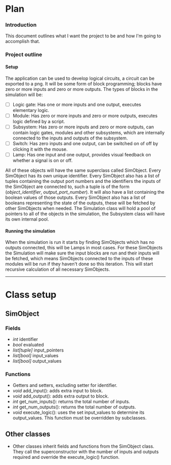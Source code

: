 # Plan
### Introduction
This document outlines what I want the project to be and how I'm going to accomplish that. <br />

### Project outline
#### Setup
The application can be used to develop logical circuits, a circuit can be exported to a png. It will be some form of block programming; blocks have zero or more inputs and zero or more outputs. The types of blocks in the simulation will be:<br />

- [ ] Logic gate: Has one or more inputs and one output, executes elementary logic.
- [ ] Module: Has zero or more inputs and zero or more outputs, executes logic defined by a script.
- [ ] Subsystem: Has zero or more inputs and zero or more outputs, can contain logic gates, modules and other subsystems, which are internally connected to the inputs and outputs of the subsystem. <br />
- [ ] Switch: Has zero inputs and one output, can be switched on of off by clicking it with the mouse.
- [ ] Lamp: Has one input and one output, provides visual feedback on whether a signal is on or off.

All of these objects will have the same superclass called SimObject. Every SimObject has its own unique identifier. Every SimObject also has a list of tuples containing the output port numbers and the identifiers the inputs of the SimObject are connected to, such a tuple is of the form (*object_identifier*, *output_port_number*). It will also have a list containing the boolean values of those outputs. Every SimObject also has a list of booleans representing the state of the outputs, these will be fetched by other SimObjects when needed. The Simulation class will hold a pool of pointers to all of the objects in the simulation, the Subsystem class will have its own internal pool. <br />

#### Running the simulation
When the simulation is run it starts by finding SimObjects which has no outputs connected, this will be Lamps in most cases. For these SimObjects the Simulation will make sure the input blocks are run and their inputs will be fetched, which means SimObjects connected to the inputs of these modules will be run if they haven't done so this iteration. This will start recursive calculation of all necessary SimObjects.

---

# Class setup
## SimObject
### Fields
- *int* identifier
- *bool* evaluated
- *list[tuple]* input_pointers
- *list[bool]* input_values
- *list[bool]* output_values
### Functions
- Getters and setters, excluding setter for identifier.
- *void* add_input(): adds extra input to block.
- *void* add_output(): adds extra output to block.
- *int* get_num_inputs(): returns the total number of inputs.
- *int* get_num_outputs(): returns the total number of outputs.
- *void* execute_logic(): uses the set input_values to determine its output_values. This function must be overridden by subclasses.
## Other classes
- Other classes inherit fields and functions from the SimObject class. They call the superconstructor with the number of inputs and outputs required and override the execute_logic() function.